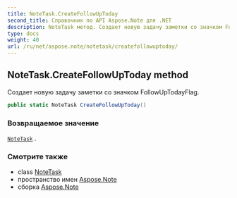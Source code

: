 ```yaml
---
title: NoteTask.CreateFollowUpToday
second_title: Справочник по API Aspose.Note для .NET
description: NoteTask метод. Создает новую задачу заметки со значком FollowUpTodayFlag.
type: docs
weight: 40
url: /ru/net/aspose.note/notetask/createfollowuptoday/
---
```

## NoteTask.CreateFollowUpToday method

Создает новую задачу заметки со значком FollowUpTodayFlag.

```csharp
public static NoteTask CreateFollowUpToday()
```

### Возвращаемое значение

[`NoteTask`](../) .

### Смотрите также

* class [NoteTask](../)
* пространство имен [Aspose.Note](../../notetask/)
* сборка [Aspose.Note](../../../)


